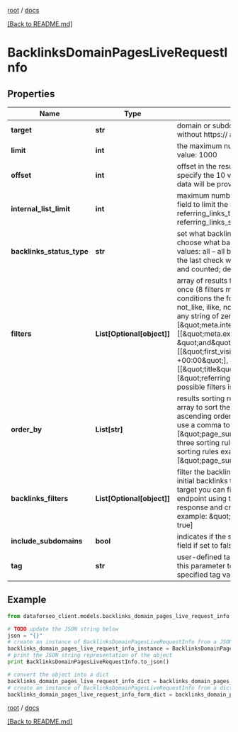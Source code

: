 [root](./../ "root") / [docs](./ "docs")

[[Back to README.md]](./../README.md "[Back to README.md]")

# BacklinksDomainPagesLiveRequestInfo

## Properties

Name | Type | Description | Notes
------------ | ------------- | ------------- | -------------
**target** | **str** | domain or subdomain required field a domain or a subdomain should be specified without https:// and www. example: forbes.com | [optional]
**limit** | **int** | the maximum number of returned pages optional field default value: 100 maximum value: 1000 | [optional]
**offset** | **int** | offset in the results array of returned pages optional field default value: 0 if you specify the 10 value, the first ten pages in the results array will be omitted and the data will be provided for the successive pages | [optional]
**internal_list_limit** | **int** | maximum number of elements within internal arrays optional field you can use this field to limit the number of elements within the following arrays: referring_links_tld referring_links_types referring_links_attributes referring_links_platform_types referring_links_semantic_locations default value: 10 maximum value: 1000 | [optional]
**backlinks_status_type** | **str** | set what backlinks to return and count optional field you can use this field to choose what backlinks will be returned and used for aggregated metrics; possible values: all – all backlinks will be returned and counted; live – backlinks found during the last check will be returned and counted; lost – lost backlinks will be returned and counted; default value: live | [optional]
**filters** | **List[Optional[object]]** | array of results filtering parameters optional field you can add several filters at once (8 filters maximum) you should set a logical operator and, or between the conditions the following operators are supported: regex, &#x3D;, &lt;&gt;, in, not_in, like, not_like, ilike, not_ilike you can use the % operator with like and not_like to match any string of zero or more characters example: [\&quot;meta.internal_links_count\&quot;,\&quot;&gt;\&quot;,\&quot;1\&quot;] [[\&quot;meta.external_links_count\&quot;,\&quot;&gt;\&quot;,\&quot;2\&quot;], \&quot;and\&quot;, [\&quot;backlinks\&quot;,\&quot;&gt;\&quot;,\&quot;10\&quot;]] [[\&quot;first_visited\&quot;,\&quot;&gt;\&quot;,\&quot;2017-10-23 11:31:45 +00:00\&quot;], \&quot;and\&quot;, [[\&quot;title\&quot;,\&quot;like\&quot;,\&quot;%seo%\&quot;],\&quot;or\&quot;,[\&quot;referring_domains\&quot;,\&quot;&gt;\&quot;,\&quot;10\&quot;]]] The full list of possible filters is available here. | [optional]
**order_by** | **List[str]** | results sorting rules optional field you can use the same values as in the filters array to sort the results possible sorting types: asc – results will be sorted in the ascending order desc – results will be sorted in the descending order you should use a comma to set up a sorting type example: [\&quot;page_summary.backlinks,desc\&quot;] note that you can set no more than three sorting rules in a single request you should use a comma to separate several sorting rules example: [\&quot;page_summary.backlinks,desc\&quot;,\&quot;page_summary.rank,asc\&quot;] | [optional]
**backlinks_filters** | **List[Optional[object]]** | filter the backlinks of your target optional field you can use this field to filter the initial backlinks that will be included in the dataset for aggregated metrics for your target you can filter the backlinks by all fields available in the response of this endpoint using this parameter, you can include only dofollow backlinks in the response and create a flexible backlinks dataset to calculate the metrics for example: \&quot;backlinks_filters\&quot;: [\&quot;dofollow\&quot;, \&quot;&#x3D;\&quot;, true] | [optional]
**include_subdomains** | **bool** | indicates if the subdomains of the target will be included in the search optional field if set to false, the subdomains will be ignored default value: true | [optional]
**tag** | **str** | user-defined task identifier optional field the character limit is 255 you can use this parameter to identify the task and match it with the result you will find the specified tag value in the data object of the response | [optional]

## Example

```python
from dataforseo_client.models.backlinks_domain_pages_live_request_info import BacklinksDomainPagesLiveRequestInfo

# TODO update the JSON string below
json = "{}"
# create an instance of BacklinksDomainPagesLiveRequestInfo from a JSON string
backlinks_domain_pages_live_request_info_instance = BacklinksDomainPagesLiveRequestInfo.from_json(json)
# print the JSON string representation of the object
print BacklinksDomainPagesLiveRequestInfo.to_json()

# convert the object into a dict
backlinks_domain_pages_live_request_info_dict = backlinks_domain_pages_live_request_info_instance.to_dict()
# create an instance of BacklinksDomainPagesLiveRequestInfo from a dict
backlinks_domain_pages_live_request_info_form_dict = backlinks_domain_pages_live_request_info.from_dict(backlinks_domain_pages_live_request_info_dict)
```

  

[root](./../ "root") / [docs](./ "docs")

[[Back to README.md]](./../README.md "[Back to README.md]")